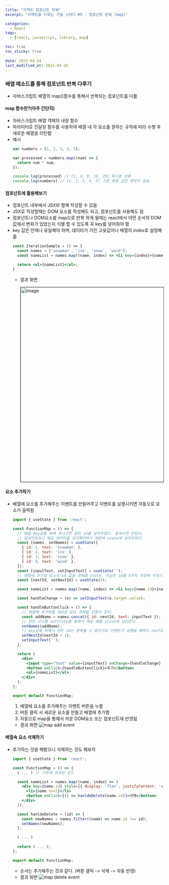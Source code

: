 ```yaml
---
title: "리액트 컴포넌트 반복"
excerpt: "리액트를 다루는 기술 스터디 #5 - 컴포넌트 반복 [map]"

categories:
  - React
tags:
  - [react, javascript, library, map]

toc: true
toc_sticky: true
 
date: 2023-04-24
last_modified_at: 2023-04-26
---
```



### 배열 메소드를 통해 컴포넌트 반복 다루기
- 자바스크립트 배열의 map()함수를 통해서 반복되는 컴포넌트를 다룸

#### map 함수란?(아주 간단히)
- 자바스크립트 배열 객체의 내장 함수
- 파라미터로 전달된 함수를 사용하여 배열 내 각 요소를 원하는 규칙에 따라 수행 후 새로운 배열을 리턴함
- 예시
  ```js
  var numbers = [1, 2, 3, 4, 5];

  var processed = numbers.map((num) => {
    return num * num;
  });

  console.log(processed) // [1, 4, 9, 16, 25] 복사본 반환
  console.log(numbers) // [1, 2, 3, 4, 5] 기존 배열 값은 변하지 않음
  ```

#### 컴포넌트에 활용해보기
- 컴포넌트 내부에서 JSX와 함께 작성할 수 있음
- JSX로 작성할때는 DOM 요소를 작성해도 되고, 컴포넌트를 사용해도 됨
- 컴포넌트나 DOM요소를 map으로 반복 하게 될때는 react에서 어떤 순서의 DOM 값에서 변화가 있었는지 식별 할 수 있도록 꼭 key를 넣어줘야 함
- key 값은 언제나 유일해야 하며, 데이터가 가진 고윳값이나 배열의 index로 설정해줌
  ```jsx
  const IterationSample = () => {
    const names = ['snowman', 'ice', 'snow', 'wind'];
    const nameList = names.map((name, index) => <li key={index}>{name}</li>);

    return <ul>{nameList}</ul>;
  }
  ```
  - 결과 화면
  
    <img border="1px solid #c4c4db" width="619" alt="image" src="https://user-images.githubusercontent.com/65106740/235340915-349807a0-b8f4-47f9-a24a-332f18cc0ef6.png">


#### 요소 추가하기
- 배열에 요소를 추가해주는 이벤트를 만들어주고 이벤트를 실행시키면 자동으로 요소가 출력됨
  ```jsx
  import { useState } from 'react';

  const FunctionMap = () => {
    // 배열 key값을 위해 유니크한 값의 id를 넣어주었다. 중복되면 안된다.
    // 업데이트하고 해당 데이터를 유지해야하기 때문에 state에 넣어주었다.
    const [names, setNames] = useState([
      { id: 1, text: 'snowman' },
      { id: 2, text: 'ice' },
      { id: 3, text: 'snow' },
      { id: 4, text: 'wind' },
    ]);
    const [inputText, setInputText] = useState('');
    // 배열에 추가될 요소의 id 값을 정해줄 state, 지금은 id를 4까지 지정해 두었기 때문에 초기값을 5로 넣었다.
    const [nextId, setNextId] = useState(5);

    const nameList = names.map((name, index) => <li key={name.id}>{name.text}</li>);

    const handleChange = (e) => setInputText(e.target.value);

    const handleButtonClick = () => {
      // 배열에 추가해줄 새로운 요소 객체를 만들어 준다.
      const addName = names.concat({ id: nextId, text: inputText });
      // 만든 요소를 setState를 통해서 해당 배열 state에 넣어준다.
      setNames(addName);
      // key값을 위해서 만든 id는 중복될 수 없으므로 이벤트가 실행될 때마다 nextId를 1씩 더해준다.
      setNextId(nextId + 1);
      setInputText('');
    };

    return (
      <div>
        <input type="text" value={inputText} onChange={handleChange} />
        <button onClick={handleButtonClick}>추가</button>
        <ul>{nameList}</ul>
      </div>
    );
  };

  export default FunctionMap;
  ```
  1. 배열에 요소를 추가해주는 이벤트 버튼을 누름
  1. 버튼 클릭 시 새로운 요소를 만들고 배열에 추가함
  1. 자동으로 map을 통해서 띄운 DOM요소 또는 컴포넌트에 반영됨
  - 결과 화면
    ![map add event](https://user-images.githubusercontent.com/65106740/235107023-7e516acf-9910-4dde-bed8-245e5a247c8b.gif)

#### 배열속 요소 삭제하기
- 추가하는 것을 해봤으니 삭제하는 것도 해보자
  ```jsx
  import { useState } from 'react';

  const FunctionMap = () => {
    ( ... ) // 기존에 작성된 코드

    const nameList = names.map((name, index) => (
      <div key={name.id} style={{ display: 'flex', justifyContent: 'space-between', width: '146px' }}>
        <li>{name.text}</li>
        <button onClick={() => hanldeDelete(name.id)}>삭제</button>
      </div>
    ));

    const hanldeDelete = (id) => {
      const newNames = names.filter((name) => name.id !== id);
      setNames(newNames);
    };

    ( ... )
    
    return ( ... );
  };

  export default FunctionMap;
  ```
  - 순서는 추가해주는 것과 같다. (버튼 클릭 -> 삭제 -> 자동 반영)
  - 결과 화면
    ![map delete event](https://user-images.githubusercontent.com/65106740/235114475-8b408467-fed0-4fa9-ab72-d1a4d4152dfd.gif)